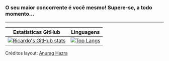 ### O seu maior concorrente é você mesmo! Supere-se, a todo momento...

---

Estatísticas GitHub | Linguagens
--------------------| ----------
[![Ricardo's GitHub stats](https://github-readme-stats.vercel.app/api?username=rcdo-dev&hide=issues&count_private=true&show_icons=true&theme=github_dark)](https://github.com/anuraghazra/github-readme-stats) | [![Top Langs](https://github-readme-stats.vercel.app/api/top-langs/?username=rcdo-dev&layout=compact&theme=github_dark)](https://github.com/rcdo-dev/github-readme-stats)

Créditos layout: [Anurag Hazra](https://github.com/anuraghazra/github-readme-stats)
